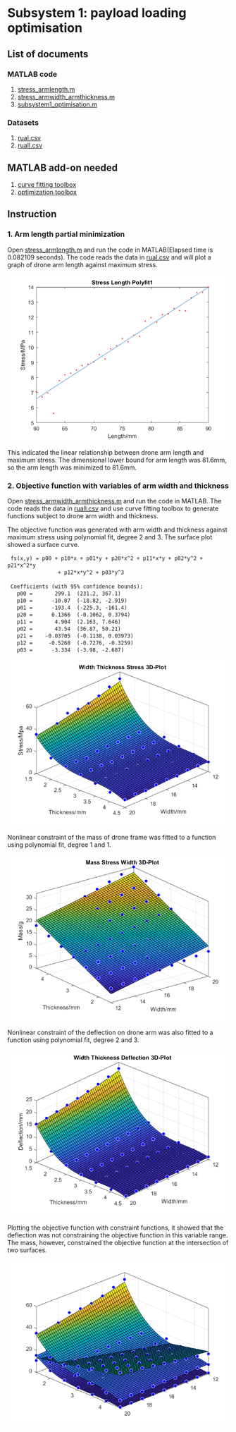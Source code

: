# Subsystem 1: payload loading optimisation
## List of documents
### MATLAB code
  1. [stress_armlength.m](stress_armlength.m)
  2. [stress_armwidth_armthickness.m](stress_armwidth_armthickness.m)
  3. [subsystem1_optimisation.m](subsystem1_optimisation.m)
### Datasets
  1. [rual.csv](rual.csv)
  2. [ruall.csv](ruall.csv)
## MATLAB add-on needed
  1. [curve fitting toolbox](https://uk.mathworks.com/products/curvefitting.html)
  2. [optimization toolbox](https://uk.mathworks.com/products/optimization.html)
## Instruction
### 1. Arm length partial minimization
Open [stress_armlength.m](stress_armlength.m) and run the code in MATLAB(Elapsed time is 0.082109 seconds). The code reads the data in [rual.csv](rual.csv) and will plot a graph of drone arm length against maximum stress.

![](image/sl_poly.png)

This indicated the linear relationship between drone arm length and maximum stress. The dimensional lower bound for arm length was 81.6mm, so the arm length was minimized to 81.6mm.
### 2. Objective function with variables of arm width and thickness 
Open [stress_armwidth_armthickness.m](stress_armwidth_armthickness.m) and run the code in MATLAB. The code reads the data in [ruall.csv](ruall.csv) and use curve fitting toolbox to generate functions subject to drone arm width and thickness.

The objective function was generated with arm width and thickness against maximum stress using polynomial fit, degree 2 and 3. The surface plot showed a surface curve.


     fs(x,y) = p00 + p10*x + p01*y + p20*x^2 + p11*x*y + p02*y^2 + p21*x^2*y 
                    + p12*x*y^2 + p03*y^3
                    
     Coefficients (with 95% confidence bounds):
       p00 =       299.1  (231.2, 367.1)
       p10 =      -10.87  (-18.82, -2.919)
       p01 =      -193.4  (-225.3, -161.4)
       p20 =      0.1366  (-0.1062, 0.3794)
       p11 =       4.904  (2.163, 7.646)
       p02 =       43.54  (36.87, 50.21)
       p21 =    -0.03705  (-0.1138, 0.03973)
       p12 =     -0.5268  (-0.7276, -0.3259)
       p03 =      -3.334  (-3.98, -2.687)

![](image/swh_surf.png)

Nonlinear constraint of the mass of drone frame was fitted to a function using polynomial fit, degree 1 and 1.

![](image/mwh_surf.png)

Nonlinear constraint of the deflection on drone arm was also fitted to a function using polynomial fit, degree 2 and 3.

![](image/dwh_surf.png)

Plotting the objective function with constraint functions, it showed that the deflection was not constraining the objective function in this variable range. The mass, however, constrained the objective function at the intersection of two surfaces.

![](image/compare_surf.png)


